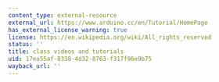 ```yaml
---
content_type: external-resource
external_url: https://www.arduino.cc/en/Tutorial/HomePage
has_external_license_warning: true
license: https://en.wikipedia.org/wiki/All_rights_reserved
status: ''
title: class videos and tutorials
uid: 17ea55af-8338-4d32-8763-f317f96e9b75
wayback_url: ''
---
```


